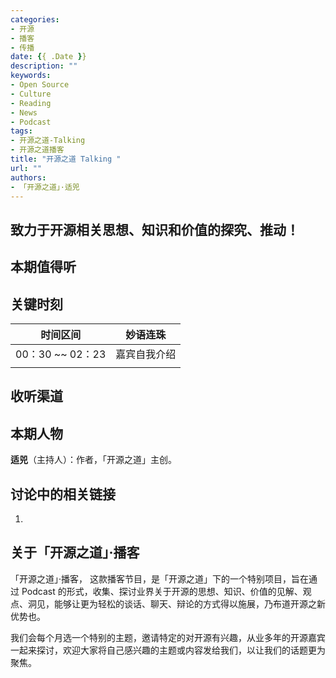 ```yaml
---
categories:
- 开源
- 播客
- 传播
date: {{ .Date }}
description: ""
keywords:
- Open Source
- Culture
- Reading
- News
- Podcast
tags:
- 开源之道-Talking
- 开源之道播客
title: "开源之道 Talking "
url: ""
authors:
- 「开源之道」·适兕
---
```


## 致力于开源相关思想、知识和价值的探究、推动！

## 本期值得听



## 关键时刻

| 时间区间         | 妙语连珠     |
| ---------------- | ------------ |
| 00：30 ~~ 02：23 | 嘉宾自我介绍 |
|                  |              |

##  收听渠道

## 本期人物

**适兕**（主持人）：作者，「开源之道」主创。



## 讨论中的相关链接

1. 

## 关于「开源之道」·播客

「开源之道」·播客， 这款播客节目，是「开源之道」下的一个特别项目，旨在通过 Podcast 的形式，收集、探讨业界关于开源的思想、知识、价值的见解、观点、洞见，能够让更为轻松的谈话、聊天、辩论的方式得以施展，乃布道开源之新优势也。

我们会每个月选一个特别的主题，邀请特定的对开源有兴趣，从业多年的开源嘉宾一起来探讨，欢迎大家将自己感兴趣的主题或内容发给我们，以让我们的话题更为聚焦。
